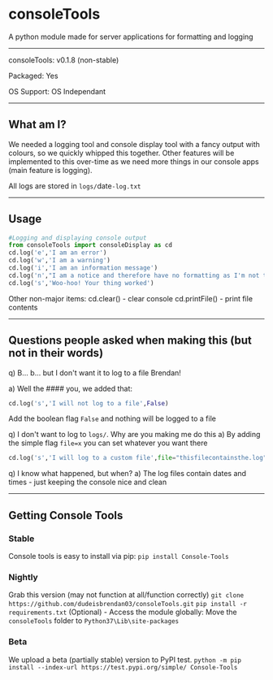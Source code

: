 # consoleTools
A python module made for server applications for formatting and logging
___________________
consoleTools: v0.1.8 (non-stable)

Packaged: Yes

OS Support: OS Independant

___________________
## What am I?
We needed a logging tool and console display tool with a fancy output with colours, so we quickly whipped this together.
Other features will be implemented to this over-time as we need more things in our console apps (main feature is logging).

All logs are stored in `logs/`date`-log.txt`
___________________
## Usage
```python
#Logging and displaying console output
from consoleTools import consoleDisplay as cd
cd.log('e','I am an error')
cd.log('w','I am a warning')
cd.log('i','I am an information message')
cd.log('n',"I am a notice and therefore have no formatting as I'm not that important")
cd.log('s','Woo-hoo! Your thing worked')
```

Other non-major items:
cd.clear() - clear console
cd.printFile() - print file contents
___________________
## Questions people asked when making this (but not in their words)
q) B... b... but I don't want it to log to a file Brendan!

a) Well the #### you, we added that:
```python
cd.log('s','I will not log to a file',False)
```
Add the boolean flag `False` and nothing will be logged to a file

q) I don't want to log to `logs/`. Why are you making me do this
a) By adding the simple flag `file=x` you can set whatever you want there
```python
cd.log('s','I will log to a custom file',file="thisfilecontainsthe.log")
```

q) I know what happened, but when?
a) The log files contain dates and times - just keeping the console nice and clean
___________________
## Getting Console Tools

### Stable
Console tools is easy to install via pip:
`pip install Console-Tools`
### Nightly
Grab this version (may not function at all/function correctly)
`git clone https://github.com/dudeisbrendan03/consoleTools.git`
`pip install -r requirements.txt`
(Optional) - Access the module globally:
Move the `consoleTools` folder to `Python37\Lib\site-packages`

### Beta
We upload a beta (partially stable) version to PyPI test.
`python -m pip install --index-url https://test.pypi.org/simple/ Console-Tools`